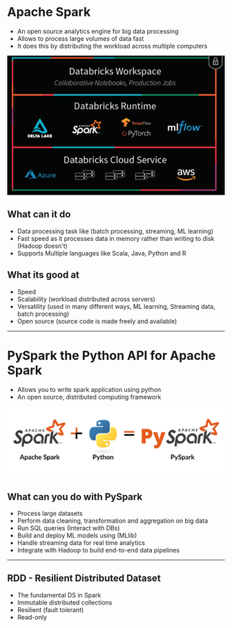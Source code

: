 # Apache Spark
- An open source analytics engine for big data processing
- Allows to process large volumes of data fast
- It does this by distributing the workload across multiple computers

![](/images/apachespark.PNG)

## What can it do
- Data processing task like (batch processing, streaming, ML learning)
- Fast speed as it processes data in memory rather than writing to disk (Hadoop doesn't)
- Supports Multiple languages like Scala, Java, Python and R

## What its good at
- Speed
- Scalability (workload distributed across servers)
- Versatility (used in many different ways, ML learning, Streaming data, batch processing)
- Open source (source code is made freely and available)

---

# PySpark the Python API for Apache Spark
- Allows you to write spark application using python
- An open source, distributed computing framework

![](/images/pyspark.PNG)

## What can you do with PySpark
- Process large datasets
- Perform data cleaning, transformation and aggregation on big data
- Run SQL queries (Interact with DBs)
- Build and deploy ML models using (MLlib)
- Handle streaming data for real time analytics
- Integrate with Hadoop to build end-to-end data pipelines

---

## RDD - Resilient Distributed Dataset
- The fundamental DS in Spark
- Immutable distributed collections
- Resilient (fault tolerant)
- Read-only



